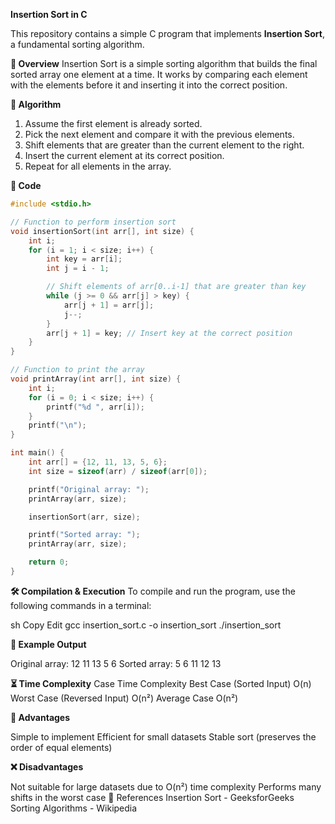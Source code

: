 **Insertion Sort in C**

This repository contains a simple C program that implements **Insertion Sort**, a fundamental sorting algorithm.

**📌 Overview**
Insertion Sort is a simple sorting algorithm that builds the final sorted array one element at a time. It works by comparing each element with the elements before it and inserting it into the correct position.

**🚀 Algorithm**
1. Assume the first element is already sorted.
2. Pick the next element and compare it with the previous elements.
3. Shift elements that are greater than the current element to the right.
4. Insert the current element at its correct position.
5. Repeat for all elements in the array.

**📝 Code**

```c
#include <stdio.h>

// Function to perform insertion sort
void insertionSort(int arr[], int size) {
    int i;
    for (i = 1; i < size; i++) {
        int key = arr[i];
        int j = i - 1;

        // Shift elements of arr[0..i-1] that are greater than key
        while (j >= 0 && arr[j] > key) {
            arr[j + 1] = arr[j];
            j--;
        }
        arr[j + 1] = key; // Insert key at the correct position
    }
}

// Function to print the array
void printArray(int arr[], int size) {
    int i;
    for (i = 0; i < size; i++) {
        printf("%d ", arr[i]);
    }
    printf("\n");
}

int main() {
    int arr[] = {12, 11, 13, 5, 6};
    int size = sizeof(arr) / sizeof(arr[0]);

    printf("Original array: ");
    printArray(arr, size);

    insertionSort(arr, size);

    printf("Sorted array: ");
    printArray(arr, size);

    return 0;
}
```
**🛠️ Compilation & Execution**
To compile and run the program, use the following commands in a terminal:

sh
Copy
Edit
gcc insertion_sort.c -o insertion_sort
./insertion_sort

**🎯 Example Output**

Original array: 12 11 13 5 6 
Sorted array: 5 6 11 12 13

**⏳ Time Complexity**
Case	Time Complexity
Best Case (Sorted Input)	O(n)
Worst Case (Reversed Input)	O(n²)
Average Case	O(n²)

**📌 Advantages**

Simple to implement
Efficient for small datasets
Stable sort (preserves the order of equal elements)

**❌ Disadvantages**

Not suitable for large datasets due to O(n²) time complexity
Performs many shifts in the worst case
🔗 References
Insertion Sort - GeeksforGeeks
Sorting Algorithms - Wikipedia
